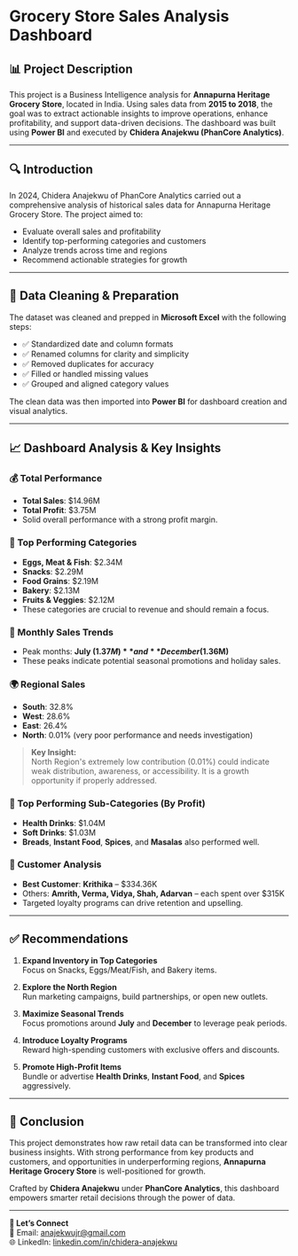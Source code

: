 # Grocery Store Sales Analysis Dashboard

## 📊 Project Description  
This project is a Business Intelligence analysis for **Annapurna Heritage Grocery Store**, located in India. Using sales data from **2015 to 2018**, the goal was to extract actionable insights to improve operations, enhance profitability, and support data-driven decisions. The dashboard was built using **Power BI** and executed by **Chidera Anajekwu (PhanCore Analytics)**.

---

## 🔍 Introduction  
In 2024, Chidera Anajekwu of PhanCore Analytics carried out a comprehensive analysis of historical sales data for Annapurna Heritage Grocery Store. The project aimed to:

- Evaluate overall sales and profitability  
- Identify top-performing categories and customers  
- Analyze trends across time and regions  
- Recommend actionable strategies for growth

---

## 🧹 Data Cleaning & Preparation  
The dataset was cleaned and prepped in **Microsoft Excel** with the following steps:

- ✅ Standardized date and column formats  
- ✅ Renamed columns for clarity and simplicity  
- ✅ Removed duplicates for accuracy  
- ✅ Filled or handled missing values  
- ✅ Grouped and aligned category values

The clean data was then imported into **Power BI** for dashboard creation and visual analytics.

---

## 📈 Dashboard Analysis & Key Insights

### 💰 Total Performance
- **Total Sales**: $14.96M  
- **Total Profit**: $3.75M  
- Solid overall performance with a strong profit margin.

### 🥇 Top Performing Categories
- **Eggs, Meat & Fish**: $2.34M  
- **Snacks**: $2.29M  
- **Food Grains**: $2.19M  
- **Bakery**: $2.13M  
- **Fruits & Veggies**: $2.12M  
- These categories are crucial to revenue and should remain a focus.

### 📅 Monthly Sales Trends
- Peak months: **July ($1.37M)** and **December ($1.36M)**  
- These peaks indicate potential seasonal promotions and holiday sales.

### 🌍 Regional Sales
- **South**: 32.8%  
- **West**: 28.6%  
- **East**: 26.4%  
- **North**: 0.01% (very poor performance and needs investigation)

> **Key Insight:**  
> North Region's extremely low contribution (0.01%) could indicate weak distribution, awareness, or accessibility. It is a growth opportunity if properly addressed.

### 🧃 Top Performing Sub-Categories (By Profit)
- **Health Drinks**: $1.04M  
- **Soft Drinks**: $1.03M  
- **Breads**, **Instant Food**, **Spices**, and **Masalas** also performed well.

### 👥 Customer Analysis
- **Best Customer**: **Krithika** – $334.36K  
- Others: **Amrith, Verma, Vidya, Shah, Adarvan** – each spent over $315K  
- Targeted loyalty programs can drive retention and upselling.

---

## ✅ Recommendations

1. **Expand Inventory in Top Categories**  
   Focus on Snacks, Eggs/Meat/Fish, and Bakery items.

2. **Explore the North Region**  
   Run marketing campaigns, build partnerships, or open new outlets.

3. **Maximize Seasonal Trends**  
   Focus promotions around **July** and **December** to leverage peak periods.

4. **Introduce Loyalty Programs**  
   Reward high-spending customers with exclusive offers and discounts.

5. **Promote High-Profit Items**  
   Bundle or advertise **Health Drinks**, **Instant Food**, and **Spices** aggressively.

---

## 🧾 Conclusion  
This project demonstrates how raw retail data can be transformed into clear business insights. With strong performance from key products and customers, and opportunities in underperforming regions, **Annapurna Heritage Grocery Store** is well-positioned for growth.

Crafted by **Chidera Anajekwu** under **PhanCore Analytics**, this dashboard empowers smarter retail decisions through the power of data.

---

**🔗 Let’s Connect**  
📧 Email: anajekwujr@gmail.com  
🌐 LinkedIn: [linkedin.com/in/chidera-anajekwu](https://linkedin.com/in/Chidera-Anajekwu)
